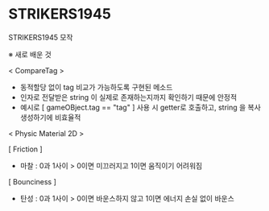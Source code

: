 # STRIKERS1945
 STRIKERS1945 모작


※ 새로 배운 것






< CompareTag >

 - 동적할당 없이 tag 비교가 가능하도록 구현된 메소드
 - 인자로 전달받은 string 이 실제로 존재하는지까지 확인하기 때문에 안정적
 - 예시로 [ gameOBject.tag == "tag" ] 사용 시 getter로 호출하고, string 을 복사 생성하기에 비효율적

< Physic Material 2D >

[ Friction ]
 - 마찰 : 0과 1사이 > 0이면 미끄러지고 1이면 움직이기 어려워짐

[ Bounciness ]
 - 탄성 : 0과 1사이 > 0이면 바운스하지 않고 1이면 에너지 손실 없이 바운스

